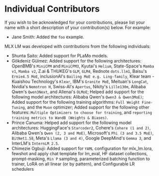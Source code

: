 # Individual Contributors

If you wish to be acknowledged for your contributions, please list your name
with a short description of your contribution(s) below. For example:

- Jane Smith: Added the `foo` example.

MLX LM was developed with contributions from the following individuals:

- Shunta Saito: Added support for PLaMo models.
- Gökdeniz Gülmez: Added support for the following architectures: OpenBMB's
  `MiniCPM` and `MiniCPM3`, Kyutai's `Helium`, State-Space's `Mamba v1`, `Mamba v2`, Z.ai &
   THUKEG's `GLM`, `GLM4`, Rednote `dots.llm1`, Baisu's `Ernie4.5 MoE`, inclusionAI's
   `Bailing MoE e.g. Ling-family`, Klear team - Kuaishou Technology's `Klear`,
   IBM's `Granite MoE`, Meituan's `LongCat`, Nvidia's `Nemotron H`, Swiss-AI's
   `Apertus`, Nikity's `Lille130m`, Alibaba Qwen's `Qwen3Next`, and Allenai's `OLMoE`;
   Helped add support for the following model architectures: Alibaba Qwen's `Qwen3 & Qwen3MoE)`;
   Added support for the following training algorithms: `Full Weight Fine-Tuning`, and the `Muon`
   optimizer; Added support for the following other features: `Multiple Optimizers
   to choose for training`, and `reporting training metrics to WandB (Weights & Biases)`.
- Prince Canuma: Helped add support for the following model architectures:
  HuggingFace's `Starcoder2`, Cohere's `Cohere (1 and 2)`, Alibaba Qwen's `Qwen
  (2, 3 and MoE)`, Microsoft's `Phi (3 and 3.5 MoE)`, `BitNet1.58`, Meta's `Llama
  (3 and 4)`, Google DeepMind's `Gemma 3`, and InterLM's `InternLM 2.5`.
- Chimezie Ogbuji: Added support for `YAML` configuration for mlx_lm.lora, fewshot and apply chat template 
  for lm_eval, HF dataset collections, prompt-masking, `Min P` sampling, parameterized batching function to 
  trainer, LoRA on all linear (or by pattern), and Configurable LR schedulers 
